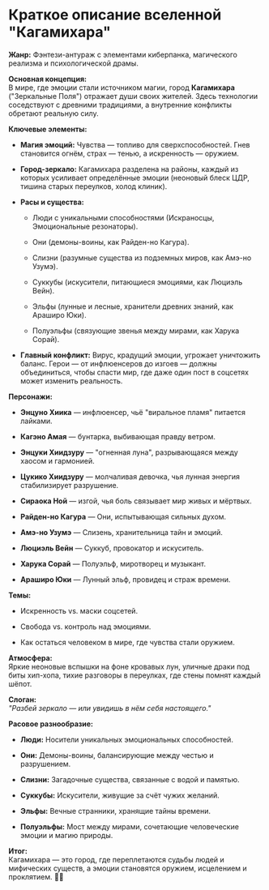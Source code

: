 # **Краткое описание вселенной "Кагамихара"**
**Жанр:** Фэнтези-антураж с элементами киберпанка, магического реализма и психологической драмы.

**Основная концепция:**  
В мире, где эмоции стали источником магии, город **Кагамихара** ("Зеркальные Поля") отражает души своих жителей. Здесь технологии соседствуют с древними традициями, а внутренние конфликты обретают реальную силу.

**Ключевые элементы:**

- **Магия эмоций:** Чувства — топливо для сверхспособностей. Гнев становится огнём, страх — тенью, а искренность — оружием.
    
- **Город-зеркало:** Кагамихара разделена на районы, каждый из которых усиливает определённые эмоции (неоновый блеск ЦДР, тишина старых переулков, холод клиник).
    
- **Расы и существа:**
    
    - Люди с уникальными способностями (Искраносцы, Эмоциональные резонаторы).
        
    - Они (демоны-воины, как Райден-но Кагура).
        
    - Слизни (разумные существа из подземных миров, как Амэ-но Узумэ).
        
    - Суккубы (искусители, питающиеся эмоциями, как Люциэль Вейн).
        
    - Эльфы (лунные и лесные, хранители древних знаний, как Араширо Юки).
        
    - Полуэльфы (связующие звенья между мирами, как Харука Сорай).
        
- **Главный конфликт:** Вирус, крадущий эмоции, угрожает уничтожить баланс. Герои — от инфлюенсеров до изгоев — должны объединиться, чтобы спасти мир, где даже один пост в соцсетях может изменить реальность.



**Персонажи:**

- **Энцуно Хиика** — инфлюенсер, чьё "виральное пламя" питается лайками.
    
- **Кагэно Амая** — бунтарка, выбивающая правду ветром.
    
- **Энцуки Хиидзуру** — "огненная луна", разрывающаяся между хаосом и гармонией.
    
- **Цукико Хиидзуру** — молчаливая девочка, чья лунная энергия стабилизирует разрушение.
    
- **Сираока Ной** — изгой, чья боль связывает мир живых и мёртвых.
    
- **Райден-но Кагура** — Они, испытывающая сильных духом.
    
- **Амэ-но Узумэ** — Слизень, хранительница тайн и эмоций.
    
- **Люциэль Вейн** — Суккуб, провокатор и искуситель.
    
- **Харука Сорай** — Полуэльф, миротворец и музыкант.
    
- **Араширо Юки** — Лунный эльф, провидец и страж времени.
    

**Темы:**

- Искренность vs. маски соцсетей.
    
- Свобода vs. контроль над эмоциями.
    
- Как остаться человеком в мире, где чувства стали оружием.
    

**Атмосфера:**  
Яркие неоновые вспышки на фоне кровавых лун, уличные драки под биты хип-хопа, тихие разговоры в переулках, где стены помнят каждый шёпот.

**Слоган:**  
_"Разбей зеркало — или увидишь в нём себя настоящего."_

**Расовое разнообразие:**

- **Люди:** Носители уникальных эмоциональных способностей.
    
- **Они:** Демоны-воины, балансирующие между честью и разрушением.
    
- **Слизни:** Загадочные существа, связанные с водой и памятью.
    
- **Суккубы:** Искусители, живущие за счёт чужих желаний.
    
- **Эльфы:** Вечные странники, хранящие тайны времени.
    
- **Полуэльфы:** Мост между мирами, сочетающие человеческие эмоции и магию природы.
    

**Итог:**  
Кагамихара — это город, где переплетаются судьбы людей и мифических существ, а эмоции становятся оружием, исцелением и проклятием. 🌆✨